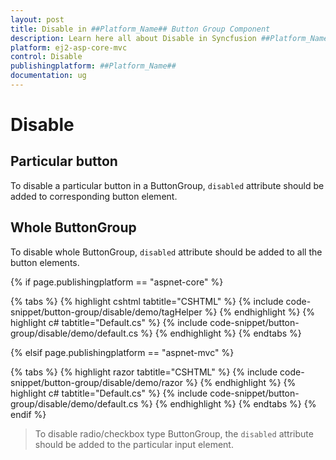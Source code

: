 ```yaml
---
layout: post
title: Disable in ##Platform_Name## Button Group Component
description: Learn here all about Disable in Syncfusion ##Platform_Name## Button Group component of Syncfusion Essential JS 2 and more.
platform: ej2-asp-core-mvc
control: Disable
publishingplatform: ##Platform_Name##
documentation: ug
---
```



# Disable

## Particular button

To disable a particular button in a ButtonGroup, `disabled` attribute should be added to corresponding button element.

## Whole ButtonGroup

To disable whole ButtonGroup, `disabled` attribute should be added to all the button elements.

{% if page.publishingplatform == "aspnet-core" %}

{% tabs %}
{% highlight cshtml tabtitle="CSHTML" %}
{% include code-snippet/button-group/disable/demo/tagHelper %}
{% endhighlight %}
{% highlight c# tabtitle="Default.cs" %}
{% include code-snippet/button-group/disable/demo/default.cs %}
{% endhighlight %}
{% endtabs %}

{% elsif page.publishingplatform == "aspnet-mvc" %}

{% tabs %}
{% highlight razor tabtitle="CSHTML" %}
{% include code-snippet/button-group/disable/demo/razor %}
{% endhighlight %}
{% highlight c# tabtitle="Default.cs" %}
{% include code-snippet/button-group/disable/demo/default.cs %}
{% endhighlight %}
{% endtabs %}
{% endif %}



> To disable radio/checkbox type ButtonGroup, the `disabled` attribute should be added to the particular input element.